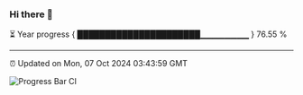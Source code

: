 ### Hi there 👋

⏳ Year progress { ██████████████████████▁▁▁▁▁▁▁▁ } 76.55 %

---

⏰ Updated on Mon, 07 Oct 2024 03:43:59 GMT

![Progress Bar CI](https://github.com/IshwaranRudhara/GIT-ACTION/workflows/Progress%20Bar%20CI/badge.svg)
